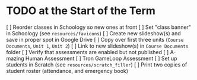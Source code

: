 # TODO at the Start of the Term

[ ] Reorder classes in Schoology so new ones at front
[ ] Set "class banner" in Schoology (see `resources/favicons`)
[ ] Create new slideshow(s) and save in proper spot in Google Drive
[ ] Copy over first three units (`Course Documents`, `Unit 1`, `Unit 2`)
[ ] Link to new slideshow(s) in `Course Documents` folder
[ ] Verify that assessments are enabled but not published
    [ ] A-mazing Human Assessment
    [ ] Tron GameLoop Assessment
[ ] Set up students in Scratch (see `resources/scratch_filler`)
[ ] Print two copies of student roster (attendance, and emergency book)
